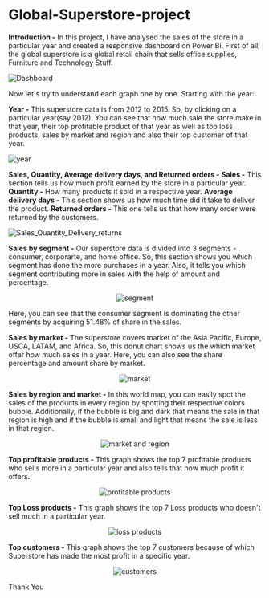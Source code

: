 # Global-Superstore-project

**Introduction -** In this project, I have analysed the sales of the store in a particular year and created a responsive dashboard on Power Bi. First of all, the global superstore is a global retail chain that sells office supplies, Furniture and Technology Stuff.

<img src="https://github.com/ayush-206/Data-analysis-projects/blob/main/Superstore_dashboard.PNG" alt="Dashboard" title="Superstore_Dashboard">

Now let's try to understand each graph one by one. Starting with the year:

**Year -** This superstore data is from 2012 to 2015. So, by clicking on a particular year(say 2012). You can see that how much sale the store make in that year, their top profitable product of that year as well as top loss products, sales by market and region and also their top customer of that year.

<img src="https://github.com/ayush-206/Data-analysis-projects/blob/main/year.PNG" alt="year" title="year">

**Sales, Quantity, Average delivery days, and Returned orders -**
**Sales -** This section tells us how much profit earned by the store in a particular year.
**Quantity -** How many products it sold in a respective year.
**Average delivery days -** This section shows us how much time did it take to deliver the product.
**Returned orders -** This one tells us that how many order were returned by the customers.

<img src="https://github.com/ayush-206/Data-analysis-projects/blob/main/sales_Qty_ADD_Returned.PNG" alt="Sales_Quantity_Delivery_returns" title="Sales_Quantity_Delivery_returns">

**Sales by segment -** Our superstore data is divided into 3 segments - consumer, corporarte, and home office. So, this section shows you which segment has done the more purchases in a year. Also, it tells you which segment contributing more in sales with the help of amount and percentage.

<p align="center">
  <img src="https://github.com/ayush-206/Data-analysis-projects/blob/main/sales_by_segment.PNG" alt="segment" title="segment">
</p>

Here, you can see that the consumer segment is dominating the other segments by acquiring 51.48% of share in the sales.

**Sales by market -** The superstore covers market of the Asia Pacific, Europe, USCA, LATAM, and Africa. So, this donut chart shows us the which market offer how much sales in a year.
Here, you can also see the share percentage and amount share by market.

<p align="center">
  <img src="https://github.com/ayush-206/Data-analysis-projects/blob/main/sales_by_market.PNG" alt="market" title="market">
</p>

**Sales by region and market -** In this world map, you can easily spot the sales of the products in every region by spotting their respective colors bubble. Additionally, if the bubble is big and dark that means the sale in that region is high and if the bubble is small and light that means the sale is less in that region.

<p align="center">
  <img src="https://github.com/ayush-206/Data-analysis-projects/blob/main/market_and_region.PNG" alt="market and region" title="market and region">
</p>

**Top profitable products -** This graph shows the top 7 profitable products who sells more in a particular year and also tells that how much profit it offers.

<p align="center">
  <img src="https://github.com/ayush-206/Data-analysis-projects/blob/main/profitable%20products.PNG" alt="profitable products" title="profitable products">
</p>

**Top Loss products -** This graph shows the top 7 Loss products who doesn't sell much in a particular year.
<p align="center">
  <img src="https://github.com/ayush-206/Data-analysis-projects/blob/main/Loss%20product.PNG" alt="loss products" title="loss products">
</p>

**Top customers -** This graph shows the top 7 customers because of which Superstore has made the most profit in a specific year.
<p align="center">
  <img src="https://github.com/ayush-206/Data-analysis-projects/blob/main/top_customer.PNG" alt="customers" title="customers">
</p>

Thank You 
